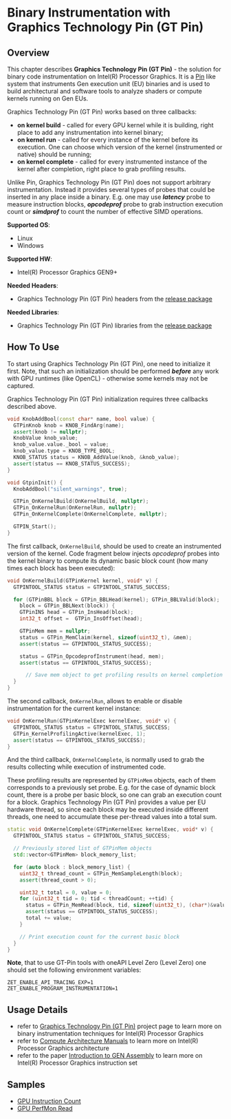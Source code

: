 # Binary Instrumentation with Graphics Technology Pin (GT Pin)
## Overview
This chapter describes **Graphics Technology Pin (GT Pin)** -  the solution for binary code instrumentation on Intel(R) Processor Graphics. It is a [Pin](http://pintool.intel.com/) like system that instruments Gen execution unit (EU) binaries and is used to build architectural and software tools to analyze shaders or compute kernels running on Gen EUs.

Graphics Technology Pin (GT Pin) works based on three callbacks:
- **on kernel build** - called for every GPU kernel while it is building, right place to add any instrumentation into kernel binary;
- **on kernel run** - called for every instance of the kernel before its execution. One can choose which version of the kernel (instrumented or native) should be running;
- **on kernel complete** - called for every instrumented instance of the kernel after completion, right place to grab profiling results.

Unlike Pin, Graphics Technology Pin (GT Pin) does not support arbitrary instrumentation. Instead it provides several types of probes that could be inserted in any place inside a binary. E.g. one may use ***latency*** probe to measure instruction blocks, ***opcodeprof*** probe to grab instruction execution count or ***simdprof*** to count the number of effective SIMD operations.

**Supported OS**:
- Linux
- Windows

**Supported HW**:
- Intel(R) Processor Graphics GEN9+

**Needed Headers**:
- Graphics Technology Pin (GT Pin) headers from the [release package](../../gtpin)

**Needed Libraries**:
- Graphics Technology Pin (GT Pin) libraries from the [release package](../../gtpin)

## How To Use
To start using Graphics Technology Pin (GT Pin), one need to initialize it first. Note, that such an initialization should be performed ***before*** any work with GPU runtimes (like OpenCL) - otherwise some kernels may not be captured.

Graphics Technology Pin (GT Pin) initialization requires three callbacks described above.
```cpp
void KnobAddBool(const char* name, bool value) {
  GTPinKnob knob = KNOB_FindArg(name);
  assert(knob != nullptr);
  KnobValue knob_value;
  knob_value.value._bool = value;
  knob_value.type = KNOB_TYPE_BOOL;
  KNOB_STATUS status = KNOB_AddValue(knob, &knob_value);
  assert(status == KNOB_STATUS_SUCCESS);
}

void GtpinInit() {
  KnobAddBool("silent_warnings", true);

  GTPin_OnKernelBuild(OnKernelBuild, nullptr);
  GTPin_OnKernelRun(OnKernelRun, nullptr);
  GTPin_OnKernelComplete(OnKernelComplete, nullptr);

  GTPIN_Start();
}
```
The first callback, `OnKernelBuild`, should be used to create an instrumented version of the kernel. Code fragment below injects *opcodeprof* probes into the kernel binary to compute its dynamic basic block count (how many times each block has been executed):
```cpp
void OnKernelBuild(GTPinKernel kernel, void* v) {
  GTPINTOOL_STATUS status = GTPINTOOL_STATUS_SUCCESS;

  for (GTPinBBL block = GTPin_BBLHead(kernel); GTPin_BBLValid(block);
    block = GTPin_BBLNext(block)) {
    GTPinINS head = GTPin_InsHead(block);
    int32_t offset =  GTPin_InsOffset(head);

    GTPinMem mem = nullptr;
    status = GTPin_MemClaim(kernel, sizeof(uint32_t), &mem);
    assert(status == GTPINTOOL_STATUS_SUCCESS);

    status = GTPin_OpcodeprofInstrument(head, mem);
    assert(status == GTPINTOOL_STATUS_SUCCESS);

      // Save mem object to get profiling results on kernel completion
  }
}
```
The second callback, `OnKernelRun`, allows to enable or disable instrumentation for the current kernel instance:
```cpp
void OnKernelRun(GTPinKernelExec kernelExec, void* v) {
  GTPINTOOL_STATUS status = GTPINTOOL_STATUS_SUCCESS;
  GTPin_KernelProfilingActive(kernelExec, 1);
  assert(status == GTPINTOOL_STATUS_SUCCESS);
}
```
And the third callback, `OnKernelComplete`, is normally used to grab the results collecting while execution of instrumented code.

These profiling results are represented by `GTPinMem` objects, each of them corresponds to a previously set probe. E.g. for the case of dynamic block count, there is a probe per basic block, so one can grab an execution count for a block. Graphics Technology Pin (GT Pin) provides a value per EU hardware thread, so since each block may be executed inside different threads, one need to accumulate these per-thread values into a total sum.
```cpp
static void OnKernelComplete(GTPinKernelExec kernelExec, void* v) {
  GTPINTOOL_STATUS status = GTPINTOOL_STATUS_SUCCESS;

  // Previously stored list of GTPinMem objects
  std::vector<GTPinMem> block_memory_list;

  for (auto block : block_memory_list) {
    uint32_t thread_count = GTPin_MemSampleLength(block);
    assert(thread_count > 0);

    uint32_t total = 0, value = 0;
    for (uint32_t tid = 0; tid < threadCount; ++tid) {
      status = GTPin_MemRead(block, tid, sizeof(uint32_t), (char*)&value, nullptr);
      assert(status == GTPINTOOL_STATUS_SUCCESS);
      total += value;
    }

    // Print execution count for the current basic block
  }
}
```

**Note**, that to use GT-Pin tools with oneAPI Level Zero (Level Zero) one should set the following environment variables:
```
ZET_ENABLE_API_TRACING_EXP=1
ZET_ENABLE_PROGRAM_INSTRUMENTATION=1
```

## Usage Details
- refer to [Graphics Technology Pin (GT Pin)](https://software.intel.com/content/www/us/en/develop/articles/gtpin.html) project page to learn more on binary instrumentation techniques for Intel(R) Processor Graphics
- refer to
[Compute Architecture Manuals](https://software.intel.com/en-us/articles/intel-graphics-developers-guides) to learn more on Intel(R) Processor Graphics architecture
- refer to the paper [Introduction to GEN Assembly](https://software.intel.com/en-us/articles/introduction-to-gen-assembly) to learn more on Intel(R) Processor Graphics instruction set

## Samples
- [GPU Instruction Count](../../samples/gpu_inst_count)
- [GPU PerfMon Read](../../samples/gpu_perfmon_read)
